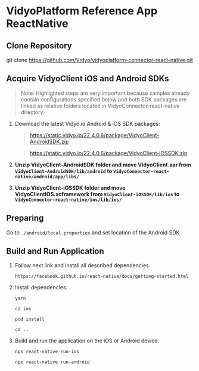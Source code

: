 # VidyoPlatform Reference App ReactNative

## Clone Repository

git clone https://github.com/Vidyo/vidyoplatform-connector-react-native.git

## Acquire VidyoClient iOS and Android SDKs
> Note: Highlighted steps are very important because samples already contain configurations specified below and both SDK packages are linked as relative folders located in VidyoConnector-react-native directory.

1. Download the latest Vidyo.io Android & iOS SDK packages:

    > https://static.vidyo.io/22.4.0.6/package/VidyoClient-AndroidSDK.zip
    
    > https://static.vidyo.io/22.4.0.6/package/VidyoClient-iOSSDK.zip
    
2. **Unzip VidyoClient-AndroidSDK folder and move VidyoClient.aar from `VidyoClient-AndroidSDK/lib/android` 
   to `VidyoConnector-react-native/android/app/libs/`**
   
3. **Unzip VidyoClient-iOSSDK folder and move VidyoClientIOS.xcframework from `VidyoClient-iOSSDK/lib/ios` 
   to `VidyoConnector-react-native/ios/lib/ios/`**

## Preparing

Go to `./android/local.properties` and set location of the Android SDK

## Build and Run Application

1. Follow next link and install all described dependencies.

    `https://facebook.github.io/react-native/docs/getting-started.html`

2. Install dependencies.

    `yarn`
    
    `cd ios`
    
    `pod install`
    
    `cd ..`

3. Build and run the application on the iOS or Android device.

    `npx react-native run-ios`
    
    `npx react-native run-android`
